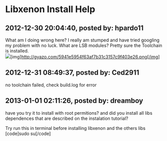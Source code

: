 # Libxenon Install Help

## 2012-12-30 20:04:40, posted by: hpardo11

What am I doing wrong here? I really am stumped and have tried googling my problem with no luck. What are LSB modules? Pretty sure the Toolchain is installed.   
 ![](http://gyazo.com/5941e5954f63af7b31c3157c9f403e26.png)[img]http://gyazo.com/5941e5954f63af7b31c3157c9f403e26.png[/img]

## 2012-12-31 08:49:37, posted by: Ced2911

no toolchain failed, check build.log for error

## 2013-01-01 02:11:26, posted by: dreamboy

have you try it to install with root permitions? and did you install all libs dependences that are described on the instalation tutorial?  
   
 Try run this in terminal before installing libxenon and the others libs [code]sudo su[/code]